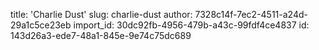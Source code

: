title: 'Charlie Dust'
slug: charlie-dust
author: 7328c14f-7ec2-4511-a24d-29a1c5ce23eb
import_id: 30dc92fb-4956-479b-a43c-99fdf4ce4837
id: 143d26a3-ede7-48a1-845e-9e74c75dc689

